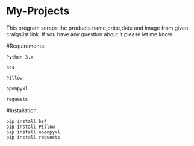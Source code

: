 # My-Projects


This program scraps the products name,price,date and image from given craigslist link. If you have any question about it please let me know.


#Requirements:

	Python 3.x

	bs4

	Pillow

	openpyxl

	requests

#Installation:

	pip install bs4
	pip install Pillow	
	pip install openpyxl
	pip install requests


